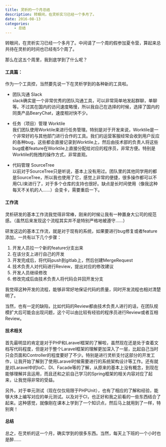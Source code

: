```yaml
---
title: 灵析的一个月总结
description: 转眼间，在灵析实习已经一个多月了。
date: 2016-08-13
categories:
    - 总结
---
```


转眼间，在灵析实习已经一个多月了。中间请了一个周的假参加夏令营，算起来总共待在灵析的时间也已经有5个周了。

那么在这五个周里，我到底学到了什么呢？

<!--more-->

#### 工具篇：
作为一个工具控，当然要先说一下在灵析学到的各种新的工具啦。

* 团队沟通 Slack  
slack确实是一个非常优秀的团队沟通工具，可以非常简单地发起群聊，单聊等。不过其在国内的访问速度略慢，所以我自己在选择的时候，选择了国内的同类产品BearyChat，速度相对快不少。

* 任务（项目）管理 Worktile  
我们团队使用Worktile来进行任务管理。特别是对于开发来说，Worktile是一个非常好的与其他部门进行合作的工具。我们的运营客服经常会收到用户反应的各种bug，这些都会直接记录到Worktile上，然后由技术部的负责人将这些bug或者feature在Worktile上直接分配给对应的程序员，非常方便。特别是Worktile的拖拽的操作方式，非常直观。

* 代码管理 SourceTree  
以前对于SourceTree只是听说，基本上没有用过。团队里的其他同学用的都是SourceTree，所以我也使用了它，感觉上非常的便捷，很多操作都可以不用CLI来进行了，对于多个仓库的支持也很好。缺点是长时间使用（像我这种每天不关机的人……）会变卡，需要重启一下。

#### 工作流

灵析研发的基本工作流我觉得非常棒，刚来的时候让我有一种置身大公司的规范感。（虽然后来发现这个流程其实并不是特别严格地被遵守……）

研发这边的基本工作流，就是对于现有的系统，如果要进行bug修复或者feature添加，一共有以下几个步骤：  
1. 开发人员拉一个新的feature分支出来
2. 在该分支上进行自己的开发
3. 开发完成后，将代码push到gitlab上，然后创建MergeRequest
4. 技术负责人对代码进行Review，提出对应的修改建议
5. 开发人员继续修改
6. 修改完成后由技术负责人将代码合并回开发分支

我觉得这种开发的流程，能够非常好地保证代码的质量，同时开发流程也相对清楚明了。

当然，也有一定的缺陷，比如代码的Review都由技术负责人进行的话，在团队规模扩大后可能会出现问题，这个可以由比较有经验的程序员进行Review或者互相Review。

#### 技术相关

首先最明显的肯定是对于PHP和Laravel框架的了解啦，虽然现在还是处于查着文档写代码程度，但是对于整个Laravel框架的理解更加深入了一层，比起自己当时只会页面和Controller的程度要好了不少。特别是进行灵析支付这部分的开发工作，让我开始了解到了使用Laravel时候需要进行的系统架构设计等工作。还有就是对Laravel中的IoC、DI、Facade等的了解，从原来的基本上没有概念，到现在能够理解并且运用，而且还和之前自己学习的Spring框架的相关内容对应了起来，让我觉得非常的受益。

另外，对于单元测试（现在仅仅局限于PHPUnit），也有了相应的了解和经验，能够大体上编写对应的单元测试。以及对于CI，也正好和我之前看的一些东西结合了起来。这种感觉，就像刚在课本上学到了一个知识点，然后马上就用到了一样，特别爽！


#### 总结
总之，在灵析的这一个月，确实学到的很多东西。当然，每天上下班的一个小时也是醉……